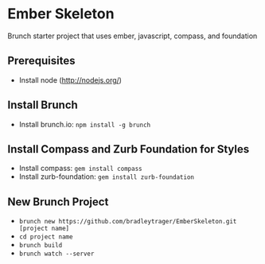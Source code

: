 # Ember Skeleton
Brunch starter project that uses ember, javascript, compass, and foundation 

## Prerequisites
* Install node (http://nodejs.org/)

## Install Brunch
* Install brunch.io: `npm install -g brunch`

## Install Compass and Zurb Foundation for Styles
* Install compass: `gem install compass`
* Install zurb-foundation: `gem install zurb-foundation`

## New Brunch Project
* `brunch new https://github.com/bradleytrager/EmberSkeleton.git [project name]`
* `cd project name`
* `brunch build`
* `brunch watch --server`



